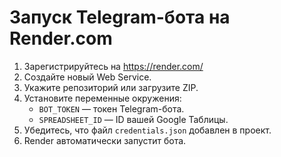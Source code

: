 
# Запуск Telegram-бота на Render.com

1. Зарегистрируйтесь на https://render.com/
2. Создайте новый Web Service.
3. Укажите репозиторий или загрузите ZIP.
4. Установите переменные окружения:
    - `BOT_TOKEN` — токен Telegram-бота.
    - `SPREADSHEET_ID` — ID вашей Google Таблицы.
5. Убедитесь, что файл `credentials.json` добавлен в проект.
6. Render автоматически запустит бота.
